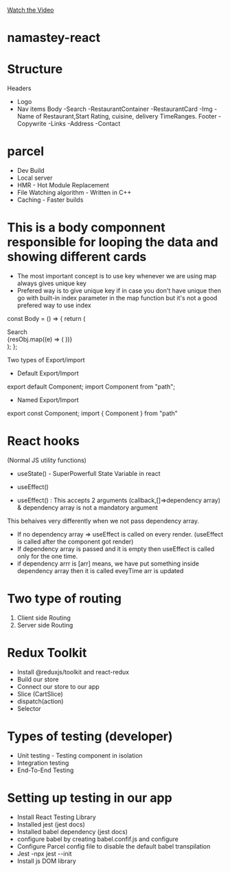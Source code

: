 [Watch the Video](https://drive.google.com/file/d/1oax9JoID0jcpDcpzQaOnZHorBH_zcxrn/view?usp=sharing)

# namastey-react

# Structure

Headers

- Logo
- Nav items
  Body
  -Search
  -RestaurantContainer
  -RestaurantCard
  -Img
  -Name of Restaurant,Start Rating, cuisine, delivery TimeRanges.
  Footer
  -Copywrite
  -Links
  -Address
  -Contact

# parcel

- Dev Build
- Local server
- HMR - Hot Module Replacement
- File Watching algorithm - Written in C++
- Caching - Faster builds

# This is a body componnent responsible for looping the data and showing different cards

- The most important concept is to use key whenever we are using map always gives unique key
- Prefered way is to give unique key if in case you don't have unique then go with built-in index parameter in the map function but it's not a good prefered way to use index

const Body = () => {
return (

<div className="body">
<div className="search">Search</div>
<div className="restaurant-container">
{resObj.map((e) => (
<RestaurantCard key={e.info.id} resData={e} />
))}
</div>
</div>
);
};

Two types of Export/import

- Default Export/Import

export default Component;
import Component from "path";

- Named Export/Import

export const Component;
import { Component } from "path"

# React hooks

(Normal JS utility functions)

- useState() - SuperPowerfull State Variable in react
- useEffect()

- useEffect() : This accepts 2 arguments (callback,[]=>dependency array) & dependency array is not a mandatory argument

This behaives very differently when we not pass dependency array.

- If no dependency array => useEffect is called on every render. (useEffect is called after the component got render)
- If dependency array is passed and it is empty then useEffect is called only for the one time.
- if dependency arrr is [arr] means, we have put something inside dependency array then it is called eveyTime arr is updated

# Two type of routing

1. Client side Routing
2. Server side Routing

# Redux Toolkit

- Install @reduxjs/toolkit and react-redux
- Build our store
- Connect our store to our app
- Slice (CartSlice)
- dispatch(action)
- Selector

# Types of testing (developer)

- Unit testing - Testing component in isolation
- Integration testing
- End-To-End Testing

# Setting up testing in our app

- Install React Testing Library
- Installed jest (jest docs)
- Installed babel dependency (jest docs)
- configure babel by creating babel.confif.js and configure
- Configure Parcel config file to disable the default babel transpilation
- Jest -npx jest --init
- Install js DOM library
